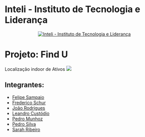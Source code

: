 # Inteli - Instituto de Tecnologia e Liderança

<p align="center">
<a href= "https://www.inteli.edu.br/"><img src="https://www.inteli.edu.br/wp-content/uploads/2021/08/20172028/marca_1-2.png" alt="Inteli - Instituto de Tecnologia e Liderança" border="0"></a>
</p>


# Projeto: Find U
Localização indoor de Ativos
<a><img src="https://github.com/2022M4T3-Inteli/Projeto2/blob/main/src/Frontend/FrontInicial%20-%20Sprint%204/imagens/FIND%20U%20(1).png" border="0"></a>

## Integrantes:
- <a href = "https://www.linkedin.com/in/felipe-sampaio-silva" >Felipe Sampaio</a>
- <a href = "https://www.linkedin.com/in/frederico-schur-6a3313237" >Frederico Schur</a>
- <a href = "https://www.linkedin.com/in/jv-oliveira-rodrigues" >João Rodrigues</a>
- <a href = "https://www.linkedin.com/in/leandro-custodio" >Leandro Custódio</a>
- <a href = "https://www.linkedin.com/in/pedromunhozsouza" >Pedro Munhoz</a>
- <a href = "https://www.linkedin.com/in/pedro-silva-14343022a " >Pedro Silva</a>
- <a href = "https://www.linkedin.com/in/sarah-ribeiro-361130195/" >Sarah Ribeiro</a>



